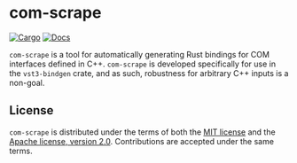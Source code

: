 # com-scrape

[![Cargo](https://img.shields.io/crates/v/com-scrape.svg)](https://crates.io/crates/com-scrape)
[![Docs](https://docs.rs/com-scrape/badge.svg)](https://docs.rs/com-scrape)

`com-scrape` is a tool for automatically generating Rust bindings for COM interfaces defined in C++. `com-scrape` is developed specifically for use in the `vst3-bindgen` crate, and as such, robustness for arbitrary C++ inputs is a non-goal.

## License

`com-scrape` is distributed under the terms of both the [MIT license](LICENSE-MIT) and the [Apache license, version 2.0](LICENSE-APACHE). Contributions are accepted under the same terms.
